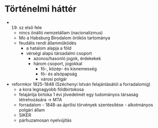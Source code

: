 # Történelmi háttér
- 19. sz első fele
	- nincs önálló nemzetállam (nacionalizmus)
	- Mo a Habsburg Birodalom örökös tartománya
	- feudális rendi államműködés
		- a hatalom alapja a föld
		- vérségi alapú társadalmi csoport
			- azonos/hasonló jogok, érdekekek
			- három csoport, jogokkal
				- fő-, közép- és kisnemesség
				- fő- és alsópapság
				- városi polgár
- reformkor 1825-1848 (Széchenyi István felajánlásától a forradalomig)
	- a kora legnagyobb földbirtokosa
	- felajánlja birtoka 1 évi jövedelmét egy tudományos társaság létrehozására -> MTA
	- forradalom - 1848-as áprilisi törvények szentesítése - alkotmányos polgári állam
	- SIKER
	- párhuzamosan nyelvújítás